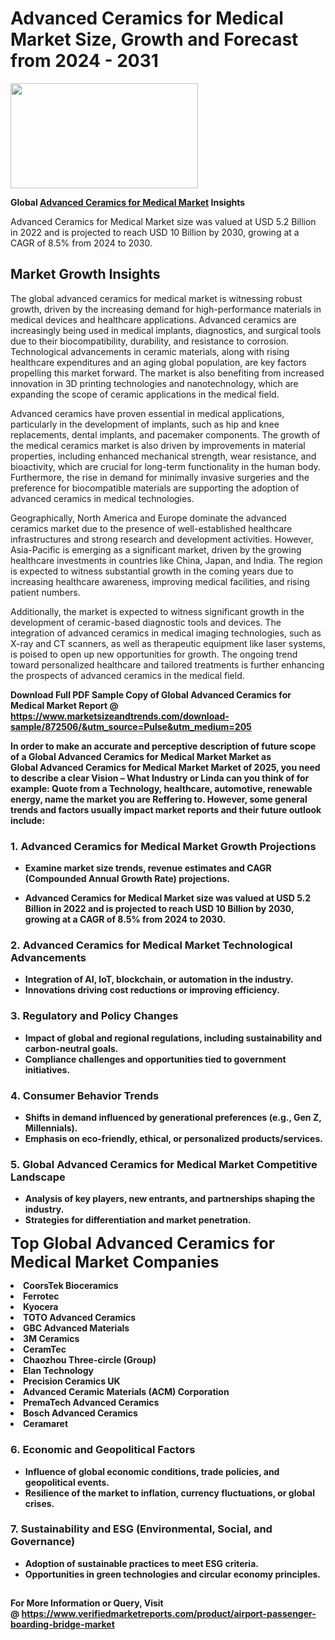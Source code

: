 <H1>Advanced Ceramics for Medical Market Size, Growth and Forecast from 2024 - 2031</H1><img class="aligncenter size-medium wp-image-584254" src="https://thirdeyenews.in/wp-content/uploads/2024/09/Global-Market-Research-300x168.jpeg" alt="" width="300" height="168" /><p><strong>Global&nbsp;<a href="https://www.marketsizeandtrends.com/download-sample/872506/&amp;utm_source=Pulse&amp;utm_medium=205">Advanced Ceramics for Medical Market</a> Insights</strong></p><p>Advanced Ceramics for Medical Market size was valued at USD 5.2 Billion in 2022 and is projected to reach USD 10 Billion by 2030, growing at a CAGR of 8.5% from 2024 to 2030.</p><p><h2>Market Growth Insights</h2> <p>The global advanced ceramics for medical market is witnessing robust growth, driven by the increasing demand for high-performance materials in medical devices and healthcare applications. Advanced ceramics are increasingly being used in medical implants, diagnostics, and surgical tools due to their biocompatibility, durability, and resistance to corrosion. Technological advancements in ceramic materials, along with rising healthcare expenditures and an aging global population, are key factors propelling this market forward. The market is also benefiting from increased innovation in 3D printing technologies and nanotechnology, which are expanding the scope of ceramic applications in the medical field.</p> <p><strong></strong></p> <p>Advanced ceramics have proven essential in medical applications, particularly in the development of implants, such as hip and knee replacements, dental implants, and pacemaker components. The growth of the medical ceramics market is also driven by improvements in material properties, including enhanced mechanical strength, wear resistance, and bioactivity, which are crucial for long-term functionality in the human body. Furthermore, the rise in demand for minimally invasive surgeries and the preference for biocompatible materials are supporting the adoption of advanced ceramics in medical technologies.</p> <p>Geographically, North America and Europe dominate the advanced ceramics market due to the presence of well-established healthcare infrastructures and strong research and development activities. However, Asia-Pacific is emerging as a significant market, driven by the growing healthcare investments in countries like China, Japan, and India. The region is expected to witness substantial growth in the coming years due to increasing healthcare awareness, improving medical facilities, and rising patient numbers.</p> <p>Additionally, the market is expected to witness significant growth in the development of ceramic-based diagnostic tools and devices. The integration of advanced ceramics in medical imaging technologies, such as X-ray and CT scanners, as well as therapeutic equipment like laser systems, is poised to open up new opportunities for growth. The ongoing trend toward personalized healthcare and tailored treatments is further enhancing the prospects of advanced ceramics in the medical field.</p> <p><strong></p><p><span class=""><strong>Download Full PDF Sample Copy of Global Advanced Ceramics for Medical Market Report</strong> @ <a href="https://www.marketsizeandtrends.com/download-sample/872506/&amp;utm_source=Pulse&amp;utm_medium=205" target="_blank">https://www.marketsizeandtrends.com/download-sample/872506/&amp;utm_source=Pulse&amp;utm_medium=205</a></span></p><p>In order to make an accurate and perceptive description of future scope of a Global&nbsp;Advanced Ceramics for Medical Market Market as Global&nbsp;Advanced Ceramics for Medical Market Market of 2025, you need to describe a clear Vision &ndash; What Industry or Linda can you think of for example: Quote from a Technology, healthcare, automotive, renewable energy, name the market you are Reffering to. However, some general trends and factors usually impact market reports and their future outlook include:</p><h3>1.&nbsp;<strong>Advanced Ceramics for Medical Market Growth Projections</strong></h3><ul><li>Examine market size trends, revenue estimates and CAGR (Compounded Annual Growth Rate) projections.</li><li><p>Advanced Ceramics for Medical Market size was valued at USD 5.2 Billion in 2022 and is projected to reach USD 10 Billion by 2030, growing at a CAGR of 8.5% from 2024 to 2030.</p></li></ul><h3>2.&nbsp;<strong>Advanced Ceramics for Medical Market Technological Advancements</strong></h3><ul><li>Integration of AI, IoT, blockchain, or automation in the industry.</li><li>Innovations driving cost reductions or improving efficiency.</li></ul><h3>3.&nbsp;<strong>Regulatory and Policy Changes</strong></h3><ul><li>Impact of global and regional regulations, including sustainability and carbon-neutral goals.</li><li>Compliance challenges and opportunities tied to government initiatives.</li></ul><h3>4.&nbsp;<strong>Consumer Behavior Trends</strong></h3><ul><li>Shifts in demand influenced by generational preferences (e.g., Gen Z, Millennials).</li><li>Emphasis on eco-friendly, ethical, or personalized products/services.</li></ul><h3>5.&nbsp;<strong>Global Advanced Ceramics for Medical Market Competitive Landscape</strong></h3><ul><li>Analysis of key players, new entrants, and partnerships shaping the industry.</li><li>Strategies for differentiation and market penetration.</li></ul><p data-pm-slice="1 1 []"><span style="color: inherit; font-family: inherit; font-size: 25px;">Top Global Advanced Ceramics for Medical Market Companies</span></p><div class="" data-test-id=""><p><li>CoorsTek Bioceramics</li><li> Ferrotec</li><li> Kyocera</li><li> TOTO Advanced Ceramics</li><li> GBC Advanced Materials</li><li> 3M Ceramics</li><li> CeramTec</li><li> Chaozhou Three-circle (Group)</li><li> Elan Technology</li><li> Precision Ceramics UK</li><li> Advanced Ceramic Materials (ACM) Corporation</li><li> PremaTech Advanced Ceramics</li><li> Bosch Advanced Ceramics</li><li> Ceramaret</li></p></div><h3>6.&nbsp;<strong>Economic and Geopolitical Factors</strong></h3><ul><li>Influence of global economic conditions, trade policies, and geopolitical events.</li><li>Resilience of the market to inflation, currency fluctuations, or global crises.</li></ul><h3>7.&nbsp;<strong>Sustainability and ESG (Environmental, Social, and Governance)</strong></h3><ul><li>Adoption of sustainable practices to meet ESG criteria.</li><li>Opportunities in green technologies and circular economy principles.</li></ul><h2><strong style="font-size: 14px;">For More Information or Query, Visit @&nbsp;</strong><a style="background-color: #ffffff; font-size: 14px;" href="https://www.marketsizeandtrends.com/report/advanced-ceramics-for-medical-market/" target="_blank">https://www.verifiedmarketreports.com/product/airport-passenger-boarding-bridge-market</a></h2>
